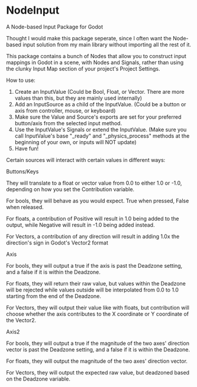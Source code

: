 # NodeInput
 A Node-based Input Package for Godot
 

 Thought I would make this package seperate, since I often want the Node-based input solution from my main library without importing all the rest of it.
 

 This package contains a bunch of Nodes that allow you to construct input mappings in Godot in a scene, with Nodes and Signals, rather than using the clunky Input Map section of your project's Project Settings.
 

 How to use:
 
 1. Create an InputValue (Could be Bool, Float, or Vector. There are more values than this, but they are mainly used internally)
 2. Add an InputSource as a child of the InputValue. (Could be a button or axis from controller, mouse, or keyboard)
 3. Make sure the Value and Source's exports are set for your preferred button/axis from the selected input method.
 4. Use the InputValue's Signals or extend the InputValue. (Make sure you call InputValue's base "_ready" and "_physics_process" methods at the beginning of your own, or inputs will NOT update)
 5. Have fun!


Certain sources will interact with certain values in different ways:


Buttons/Keys

They will translate to a float or vector value from 0.0 to either 1.0 or -1.0, depending on how you set the Contribution variable.

For bools, they will behave as you would expect. True when pressed, False when released.

For floats, a contribution of Positive will result in 1.0 being added to the output, while Negative will result in -1.0 being added instead.

For Vectors, a contribution of any direction will result in adding 1.0x the direction's sign in Godot's Vector2 format


Axis

For bools, they will output a true if the axis is past the Deadzone setting, and a false if it is within the Deadzone.

For floats, they will return their raw value, but values within the Deadzone will be rejected while values outside will be interpolated from 0.0 to 1.0 starting from the end of the Deadzone.

For Vectors, they will output their value like with floats, but contribution will choose whether the axis contributes to the X coordinate or Y coordinate of the Vector2.


Axis2

For bools, they will output a true if the magnitude of the two axes' direction vector is past the Deadzone setting, and a false if it is within the Deadzone.

For floats, they will output the magnitude of the two axes' direction vector.

For Vectors, they will output the expected raw value, but deadzoned based on the Deadzone variable.

